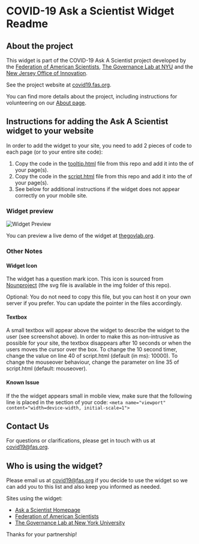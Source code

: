 # COVID-19 Ask a Scientist Widget Readme

## About the project

This widget is part of the COVID-19 Ask A Scientist project developed by the [Federation of American Scientists](https://fas.org), [The Governance Lab at NYU](https://thegovlab.org) and the [New Jersey Office of Innovation](https://innovation.nj.gov). 

See the project website at [covid19.fas.org](https://covid19.fas.org).

You can find more details about the project, including instructions for volunteering on our [About page](https://covid19.fas.org/l/en/article/jgibm2l09k-about-this-site).


## Instructions for adding the Ask A Scientist widget to your website

In order to add the widget to your site, you need to add 2 pieces of code to each page (or to your entire site code): 
1. Copy the code in the [tooltip.html](https://github.com/newjersey/covid19-ask-a-scientist/blob/master/tooltip.html) file from this repo and add it into the <body> of your page(s).
2. Copy the code in the [script.html](https://github.com/newjersey/covid19-ask-a-scientist/blob/master/script.html) file from this repo and add it into the <head> of your page(s). 
3. See below for additional instructions if the widget does not appear correctly on your mobile site. 

### Widget preview

![Widget Preview](http://newjersey.github.io/covid19-ask-a-scientist/img/widget-preview.png)

You can preview a live demo of the widget at [thegovlab.org](https://thegovlab.org). 


### Other Notes

#### Widget Icon
The widget has a question mark icon. This icon is sourced from [Nounproject](https://thenounproject.com/) (the svg file is available in the img folder of this repo).  

Optional: You do not need to copy this file, but you can host it on your own server if you prefer. You can update the pointer in the files accordingly.

#### Textbox
A small textbox will appear above the widget to describe the widget to the user (see screenshot above). In order to make this as non-intrusive as possible for your site, the textbox disappears after 10 seconds or when the users moves the cursor over the box. 
To change the 10 second timer, change the value on line 40 of script.html (default (in ms): 10000).
To change the mouseover behaviour, change the parameter on line 35 of script.html (default: mouseover). 

#### Known Issue
If the the widget appears small in mobile view, make sure that the following line is placed in the <head> section of your code:
` <meta name="viewport" content="width=device-width, initial-scale=1"> `

## Contact Us
For questions or clarifications, please get in touch with us at covid19@fas.org.

## Who is using the widget?
Please email us at covid19@fas.org if you decide to use the widget so we can add you to this list and also keep you informed as needed.

Sites using the widget:

- [Ask a Scientist Homepage](https://covid19.fas.org/)
- [Federation of American Scientists](https://fas.org/ncov/)
- [The Governance Lab at New York University](http://thegovlab.org/)

Thanks for your partnership! 


